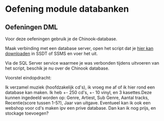# Oefening module databanken

## Oefeningen DML

Voor deze oefeningen gebruik je de Chinook-database.

Maak verbinding met een database server, open het script dat je [hier kan downloaden](https://raw.githubusercontent.com/lerocha/chinook-database/master/ChinookDatabase/DataSources/Chinook_SqlServer.sql) in SSDT of SSMS en voer het uit.

Via de SQL Server service waarmee je was verbonden tijdens uitvoeren van het script, beschik je nu over de Chinook database.

Voorstel eindopdracht:

Ik verzamel muziek (hoofdzakelijk cd's), ik vroeg me af of ik hier rond een database kan maken.
Ik heb +- 250 cd's, +- 10 vinyl, en 3 kasettes.Deze kunnen ingedeeld worden op: Genre, Artiest, Sub Genre, Aantal tracks, Recentie(score tussen 1-5?), Jaar van uitgave.
Eventueel kan ik ook een webshop voor cd's maken ipv een prive database. Dan kan ik nog prijs, en stockage toevoegen?
